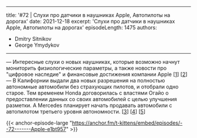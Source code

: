 
---
title: '#72 | Слухи про датчики в наушниках Apple, Автопилоты на дорогах'
date: 2021-12-18
excerpt: 'Слухи про датчики в наушниках Apple, Автопилоты на дорогах'
episodeLength: 1475
authors:
  - Dmitry Sitnikov
  - George Ymydykov
---

— Интересные слухи о новых наушниках, которые возможно начнут мониторить физиологические параметры, а также новости про "цифровое наследие" и финансовые достижения компании Apple [[1](https://itzine.ru/news/gadgets/airpods-pro-2-and-three-apple-watch-models-will-be-released-in-the-fall-of-2022.html)] [[2](https://www.rbc.ru/society/14/12/2021/61b878e19a7947a9cda5c34e)]<br/>
— В Калифорнии выдали два новых разрешения на полностью автономные автомобили без страхующих пилотов, и отобрали одно старое.
Тем временем Honda договорилась с властями Огайо о предоставлении данных со своих автомобилей с целью улучшения разметки. 
А Mercedes планирует начать продавать автомобили с автопилотом третьего уровня автономности. [[3](https://www.caranddriver.com/news/a38475565/mercedes-drive-pilot-autonomous-germany/)] [[4](https://nplus1.ru/news/2021/12/15/lanemarkers)] [[5](https://techcrunch.com/2021/12/14/pony-ai-suspension-driverless-pilot-california/)]

{{< anchor-episode-large "https://anchor.fm/t-kittens/embed/episodes/--72-------Apple-e1bt957" >}}
